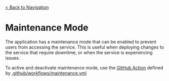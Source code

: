 [< Back to Navigation](../README.md)

# Maintenance Mode

The application has a maintenance mode that can be enabled to prevent users from accessing the service. This is useful when deploying changes to the service that require downtime, or when the service is experiencing issues.

To active and deactivate maintenance mode, use the [GitHub Action](https://github.com/DFE-Digital/npq-registration/actions/workflows/maintenance.yml) defined by [.github/workflows/maintenance.yml](../.github/workflows/maintenance.yml)
